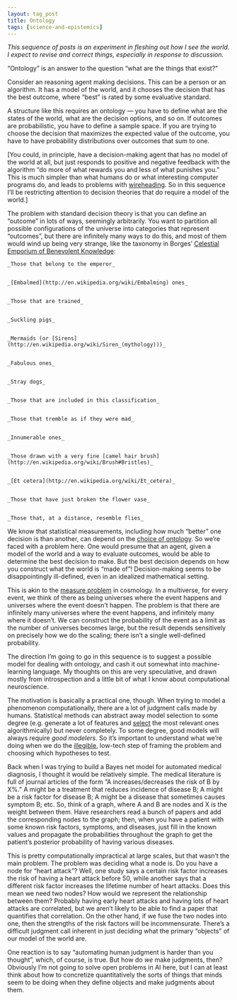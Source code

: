```yaml
---
layout: tag_post
title: Ontology
tags: [science-and-epistemics]
---
```


_This sequence of posts is an experiment in fleshing out how I see the world. I expect to revise and correct things, especially in response to discussion._

“Ontology” is an answer to the question “what are the things that exist?”

Consider an reasoning agent making decisions. This can be a person or an algorithm.  It has a model of the world, and it chooses the decision that has the best outcome, where “best” is rated by some evaluative standard.

A structure like this requires an ontology — you have to define what are the states of the world, what are the decision options, and so on.  If outcomes are probabilistic, you have to define a sample space.  If you are trying to choose the decision that maximizes the expected value of the outcome, you have to have probability distributions over outcomes that sum to one.

[You could, in principle, have a decision-making agent that has no model of the world at all, but just responds to positive and negative feedback with the algorithm “do more of what rewards you and less of what punishes you.” This is much simpler than what humans do or what interesting computer programs do, and leads to problems with [wireheading](http://wiki.lesswrong.com/wiki/Wireheading). So in this sequence I’ll be restricting attention to decision theories that do require a model of the world.]

The problem with standard decision theory is that you can define an “outcome” in lots of ways, seemingly arbitrarily. You want to partition all possible configurations of the universe into categories that represent “outcomes”, but there are infinitely many ways to do this, and most of them would wind up being very strange, like the taxonomy in Borges’ [Celestial Emporium of Benevolent Knowledge](http://en.wikipedia.org/wiki/Celestial_Emporium_of_Benevolent_Knowledge):


    _Those that belong to the emperor_


    _[Embalmed](http://en.wikipedia.org/wiki/Embalming) ones_


    _Those that are trained_


    _Suckling pigs_


    _Mermaids (or [Sirens](http://en.wikipedia.org/wiki/Siren_(mythology)))_


    _Fabulous ones_


    _Stray dogs_


    _Those that are included in this classification_


    _Those that tremble as if they were mad_


    _Innumerable ones_


    _Those drawn with a very fine [camel hair brush](http://en.wikipedia.org/wiki/Brush#Bristles)_


    _[Et cetera](http://en.wikipedia.org/wiki/Et_cetera)_


    _Those that have just broken the flower vase_


    _Those that, at a distance, resemble flies_

We know that statistical measurements, including how much “better” one decision is than another, can depend on the [choice of ontology](https://srconstantin.wordpress.com/2015/04/30/choice-of-ontology/). So we’re faced with a problem here. One would presume that an agent, given a model of the world and a way to evaluate outcomes, would be able to determine the best decision to make.  But the best decision depends on how you construct what the world is “made of”! Decision-making seems to be disappointingly ill-defined, even in an idealized mathematical setting.

This is akin to the [measure problem](http://en.wikipedia.org/wiki/Measure_problem_%28cosmology%29) in cosmology.  In a multiverse, for every event, we think of there as being universes where the event happens and universes where the event doesn’t happen. The problem is that there are infinitely many universes where the event happens, and infinitely many where it doesn’t. We can construct the probability of the event as a limit as the number of universes becomes large, but the result depends sensitively on precisely how we do the scaling; there isn’t a single well-defined probability.

The direction I’m going to go in this sequence is to suggest a possible model for dealing with ontology, and cash it out somewhat into machine-learning language. My thoughts on this are very speculative, and drawn mostly from introspection and a little bit of what I know about computational neuroscience.

The motivation is basically a practical one, though. When trying to model a phenomenon computationally, there are a lot of judgment calls made by humans.  Statistical methods can abstract away model selection to some degree (e.g. generate a lot of features and [select](http://en.wikipedia.org/wiki/Feature_selection) the most relevant ones algorithmically) but never completely. To some degree, good models will always require _good modelers._  So it’s important to understand what we’re doing when we do the [illegible](http://www.ribbonfarm.com/2010/07/26/a-big-little-idea-called-legibility/), low-tech step of framing the problem and choosing which hypotheses to test.

Back when I was trying to build a Bayes net model for automated medical diagnosis, I thought it would be relatively simple. The medical literature is full of journal articles of the form “A increases/decreases the risk of B by X%.”  A might be a treatment that reduces incidence of disease B; A might be a risk factor for disease B; A might be a disease that sometimes causes symptom B; etc.  So, think of a graph, where A and B are nodes and X is the weight between them. Have researchers read a bunch of papers and add the corresponding nodes to the graph; then, when you have a patient with some known risk factors, symptoms, and diseases, just fill in the known values and propagate the probabilities throughout the graph to get the patient’s posterior probability of having various diseases.

This is pretty computationally impractical at large scales, but that wasn’t the main problem. The problem was deciding what a node is. Do you have a node for “heart attack”? Well, one study says a certain risk factor increases the risk of having a heart attack before 50, while another says that a different risk factor increases the lifetime number of heart attacks. Does this mean we need two nodes? How would we represent the relationship between them? Probably having early heart attacks and having lots of heart attacks are correlated, but we aren’t likely to be able to find a paper that quantifies that correlation.  On the other hand, if we fuse the two nodes into one, then the strengths of the risk factors will be incommensurate.  There’s a difficult judgment call inherent in just deciding what the primary “objects” of our model of the world are.

One reaction is to say “automating human judgment is harder than you thought”, which, of course, is true. But how do _we_ make judgments, then? Obviously I’m not going to solve open problems in AI here, but I can at least think about how to concretize quantitatively the sorts of things that minds seem to be doing when they define objects and make judgments about them.
